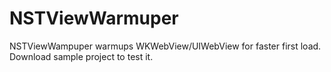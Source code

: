# NSTViewWarmuper

NSTViewWampuper warmups WKWebView/UIWebView for faster first load.
Download sample project to test it.
